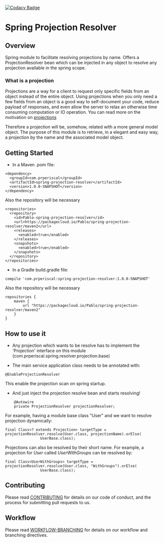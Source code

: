 [![Codacy Badge](https://api.codacy.com/project/badge/Grade/5cbcdfbd2776482aa230da3b327ec034)](https://www.codacy.com/app/prperiscal/spring-projection-resolver?utm_source=github.com&amp;utm_medium=referral&amp;utm_content=prperiscal/spring-projection-resolver&amp;utm_campaign=Badge_Grade)

# Spring Projection Resolver

## Overview
Spring module to facilitate resolving projections by name. Offers a ProjectionResolver bean which can be injected in any object to resolve any projection available in the spring scope.



### What is a projection
Projections are a way for a client to request only specific fields from an object instead of the entire object. Using projections when you only need a few fields from an object is a good way to self-document your code, reduce payload of responses, and even allow the server to relax an otherwise time consuming computation or IO operation. You can read more on the motivation on [projections](https://github.com/linkedin/rest.li/wiki/Projections)

Therefore a projection will be, somehow, related with a more general model object. The purpose of this module is to retrieve, in a elegant and easy way, a projection by the name and the associated model object.

## Getting Started
* In a Maven .pom file:
```
<dependency>
  <groupId>com.prperiscal</groupId>
  <artifactId>spring-projection-resolver</artifactId>
  <version>1.0.0-SNAPSHOT</version>
</dependency>
```
Also the repository will be necessary
```
<repositories>
  <repository>
    <id>Pablo-spring-projection-resolver</id>
    <url>https://packagecloud.io/Pablo/spring-projection-resolver/maven2</url>
    <releases>
      <enabled>true</enabled>
    </releases>
    <snapshots>
      <enabled>true</enabled>
    </snapshots>
  </repository>
</repositories>
```


* In a Gradle build.gradle file:
```
compile 'com.prperiscal:spring-projection-resolver:1.0.0-SNAPSHOT'
```
Also the repository will be necessary
```
repositories {
    maven {
        url "https://packagecloud.io/Pablo/spring-projection-resolver/maven2"
    }
}
```

## How to use it

* Any projection which wants to be resolve has to implement the 'Projection' interface on this module (com.prperiscal.spring.resolver.projection.base)

* The main service application class needs to be annotated with: 
```
@EnableProjectionResolver
```
This enable the projection scan on spring startup.

* And just inject the projection resolve bean and starts resolving!

```
    @Autowire
    private ProjectionResolver projectionResolver;
```

For example, having a module base class "User" and we want to resolve projection dynamically:
```
final Class<? extends Projection> targetType = projectionResolver.resolve(User.class, projectionName).orElse(
                UserBase.class);
```

Projections can also be resolved by their short name. For example, a projection for _User_ called _UserWithGroups_ can be resolved by:

```
final Class<UserWithGroups> targetType = projectionResolver.resolve(User.class, "WithGroups").orElse(
                UserBase.class);
```

## Contributing

Please read [CONTRIBUTING](https://gist.github.com/prperiscal/900729941edc5d5ddaaf9e21e5055a62) for details on our code of conduct, and the process for submitting pull requests to us.

## Workflow

Please read [WORKFLOW-BRANCHING](https://gist.github.com/prperiscal/ce8b8b5a9e0f79378475243e2d227011) for details on our workflow and branching directives. 



